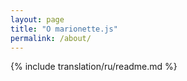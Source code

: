 ```yaml
---
layout: page
title: "О marionette.js"
permalink: /about/
---
```


{% include translation/ru/readme.md %}